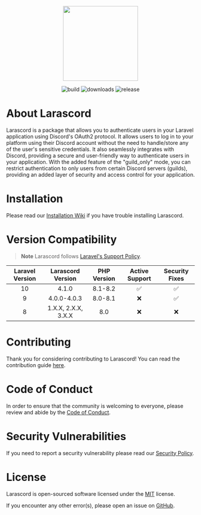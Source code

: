 <p align="center">
    <a href="https://github.com/JakyeRU/Larascord" target="_blank">
        <img src="https://raw.githubusercontent.com/JakyeRU/Larascord/main/Larascord-transparent.png" height=200>
    </a>
</p>

<p align="center">
    <img src="https://img.shields.io/github/actions/workflow/status/JakyeRU/Larascord/run-tests.yml?logo=github&branch=main&style=for-the-badge" alt="build">
    <img src="https://img.shields.io/packagist/dt/jakyeru/larascord?logo=packagist&style=for-the-badge" alt="downloads">
    <img src="https://img.shields.io/github/v/release/jakyeru/larascord?logo=github&color=blue&style=for-the-badge" alt="release">
</p>

# About Larascord
Larascord is a package that allows you to authenticate users in your Laravel application using Discord's OAuth2 protocol. It allows users to log in to your platform using their Discord account without the need to handle/store any of the user's sensitive credentials. It also seamlessly integrates with Discord, providing a secure and user-friendly way to authenticate users in your application. With the added feature of the "guild_only" mode, you can restrict authentication to only users from certain Discord servers (guilds), providing an added layer of security and access control for your application.

# Installation
Please read our [Installation Wiki](https://github.com/JakyeRU/Larascord/wiki/Installation) if you have trouble installing Larascord.

# Version Compatibility
> **Note** Larascord follows [Laravel's Support Policy](https://laravel.com/docs/9.x/releases#support-policy).

| Laravel Version |  Larascord Version  | PHP Version | Active Support | Security Fixes |
|:---------------:|:-------------------:|:-----------:|:--------------:|:--------------:|
|       10        |        4.1.0        |   8.1-8.2   |       ✅        |       ✅      |
|        9        |     4.0.0-4.0.3     |   8.0-8.1   |       ❌        |       ✅      |
|        8        | 1.X.X, 2.X.X, 3.X.X |     8.0     |       ❌        |       ❌      |

# Contributing
Thank you for considering contributing to Larascord! You can read the contribution guide [here](https://github.com/JakyeRU/Larascord/blob/main/.github/CONTRIBUTING.md).

# Code of Conduct
In order to ensure that the community is welcoming to everyone, please review and abide by the [Code of Conduct](https://github.com/JakyeRU/Larascord/blob/main/.github/CODE_OF_CONDUCT.md).

# Security Vulnerabilities
If you need to report a security vulnerability please read our [Security Policy](https://github.com/JakyeRU/Larascord/blob/main/.github/SECURITY.md).

# License
Larascord is open-sourced software licensed under the [MIT](https://github.com/JakyeRU/Larascord/blob/main/LICENSE) license.

If you encounter any other error(s), please open an issue on [GitHub](https://github.com/JakyeRU/Larascord/issues/new/choose).
